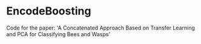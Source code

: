 # EncodeBoosting
Code for the paper: 'A Concatenated Approach Based on Transfer Learning and PCA for Classifying Bees and Wasps'
